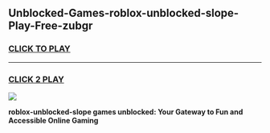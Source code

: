 
## Unblocked-Games-roblox-unblocked-slope-Play-Free-zubgr
<h3>
<a href="https://premium76.site?title=roblox-unblocked-slope&ref=21A">CLICK TO PLAY</a></h3>
<hr>

<h3>
<a href="https://premium76.site?title=roblox-unblocked-slope&ref=21A">CLICK 2 PLAY</a>
  
</h3>

<a href="https://premium76.site?title=roblox-unblocked-slope&ref=21A"><img src="https://clearcache.store/games.png"></a>


**roblox-unblocked-slope games unblocked: Your Gateway to Fun and Accessible Online Gaming**
